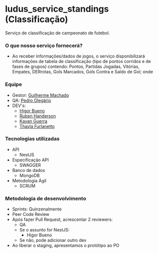# ludus_service_standings (Classificação)
Serviço de classificação de campeonato de futebol.

### O que nosso serviço fornecerá?
- Ao receber informações/dados de jogos, o serviço disponibilizará informações de tabela de classificação (tipo de pontos corridos e de fases de grupos) contendo: Pontos, Partidas Jogadas, Vitórias, Empates, DERrotas, Gols Marcados, Gols Contra e Saldo de Gol; onde 

### Equipe
- Gestor: [Guilherme Machado](https://www.linkedin.com/in/guilhermedecarvalhomachado/)
- QA: [Pedro Olegário](https://www.linkedin.com/in/pedro-olegario/)
- DEV's: 
    - [Higor Bueno](https://www.linkedin.com/in/higor-bueno-797b401a7/)
    - [Ruben Handerson](https://github.com/rubenhanderson)
    - [Kayan Guerra](https://www.linkedin.com/in/kayan-guerra-22266598/)
    - [Thayla Furlanetto](https://www.linkedin.com/in/thayla-furlanetto-60445121a/)
  
### Tecnologias utilizadas
- API
  - NestJS
- Especificação API
  - SWAGGER
- Banco de dados
  - MongoDB
- Metodologia Ágil
  - SCRUM

### Metodologia de desenvolvimento
- Sprints: Quinzenalmente
- Peer Code Review
- Após fazer Pull Request, acrescentar 2 reviewers:
    - QA 
    - Se o assunto for NestJS:
      - Higor Bueno
    - Se não, pode adicionar outro dev
- Ao liberar o staging, apresentamos o protótipo ao PO

